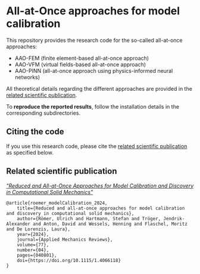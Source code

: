 # All-at-Once approaches for model calibration

This repository provides the research code for the so-called all-at-once approaches:
- AAO-FEM (finite element-based all-at-once approach)
- AAO-VFM (virtual fields-based all-at-once approach)
- AAO-PINN (all-at-once approach using physics-informed neural networks)

All theoretical details regarding the different approaches are provided in the [related scientific publication](#related-scientific-publication). 

To **reproduce the reported results**, follow the installation details in the corresponding subdirectories.


## Citing the code

If you use this research code, please cite the [related scientific publication](#related-scientific-publication) as specified below.

## Related scientific publication

[*"Reduced and All-at-Once Approaches for Model Calibration and Discovery in Computational Solid Mechanics"*](https://doi.org/10.1115/1.4066118)

```
@article{roemer_modelCalibration_2024,
    title={Reduced and all-at-once approaches for model calibration and discovery in computational solid mechanics},
    author={Römer, Ulrich and Hartmann, Stefan and Tröger, Jendrik-Alexander and Anton, David and Wessels, Henning and Flaschel, Moritz and De Lorenzis, Laura},
    year={2024},
    journal={Applied Mechanics Reviews},
    volume={77},
    number={04},
    pages={040801},
    doi={https://doi.org/10.1115/1.4066118}
}
```